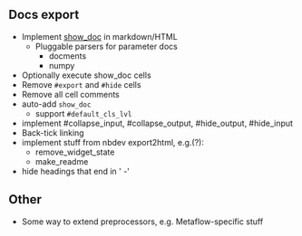 ## Docs export

- Implement [show_doc](https://github.com/fastai/nbdev/blob/master/nbs/02_showdoc.ipynb) in markdown/HTML
  - Pluggable parsers for parameter docs
    - docments
    - numpy
- Optionally execute show_doc cells
- Remove `#export` and `#hide` cells
- Remove all cell comments
- auto-add `show_doc`
  - support `#default_cls_lvl`
- implement #collapse_input, #collapse_output, #hide_output, #hide_input
- Back-tick linking
- implement stuff from nbdev export2html, e.g.(?):
  - remove_widget_state
  - make_readme
- hide headings that end in ' -'

## Other

- Some way to extend preprocessors, e.g. Metaflow-specific stuff
